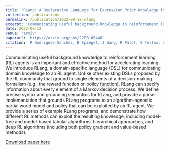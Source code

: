 ```yaml
---
title: "RLang: A Declarative Language for Expression Prior Knowledge for Reinforcement Learning"
collection: publications
permalink: /publication/2022-08-12-rlang
excerpt: 'Communicating useful background knowledge to reinforcement learning (RL) agents is an important and effective method for accelerating learning. We introduce RLang, a domain-specific language (DSL) for communicating domain knowledge to an RL agent. Unlike other existing DSLs proposed by the RL community that ground to single elements of a decision-making formalism (e.g., the reward function or policy function), RLang can specify information about every element of a Markov decision process. We define precise syntax and grounding semantics for RLang, and provide a parser implementation that grounds RLang programs to an algorithm-agnostic partial world model and policy that can be exploited by an RL agent. We provide a series of example RLang programs, and demonstrate how different RL methods can exploit the resulting knowledge, including model-free and model-based tabular algorithms, hierarchical approaches, and deep RL algorithms (including both policy gradient and value-based methods).'
date: 2022-08-12
venue: 'arXiv'
paperurl: 'https://arxiv.org/abs/2208.06448'
citation: 'R Rodriguez-Sanchez, B Spiegel, J Wang, R Patel, S Tellex, G Konidaris. arXiv preprint arXiv:2208.06448'
---
```

Communicating useful background knowledge to reinforcement learning (RL) agents is an important and effective method for accelerating learning. We introduce RLang, a domain-specific language (DSL) for communicating domain knowledge to an RL agent. Unlike other existing DSLs proposed by the RL community that ground to single elements of a decision-making formalism (e.g., the reward function or policy function), RLang can specify information about every element of a Markov decision process. We define precise syntax and grounding semantics for RLang, and provide a parser implementation that grounds RLang programs to an algorithm-agnostic partial world model and policy that can be exploited by an RL agent. We provide a series of example RLang programs, and demonstrate how different RL methods can exploit the resulting knowledge, including model-free and model-based tabular algorithms, hierarchical approaches, and deep RL algorithms (including both policy gradient and value-based methods).

[Download paper here](https://arxiv.org/pdf/2208.06448.pdf)
